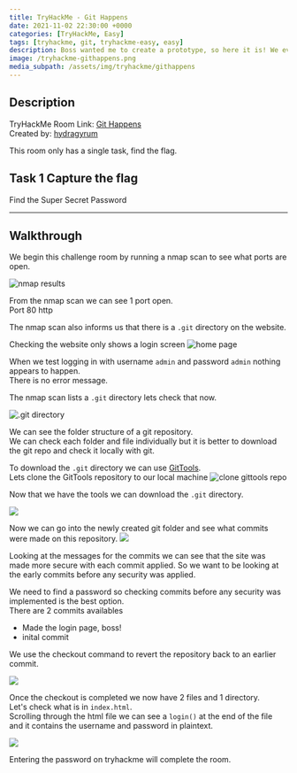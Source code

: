 ```yaml
---
title: TryHackMe - Git Happens
date: 2021-11-02 22:30:00 +0000
categories: [TryHackMe, Easy]
tags: [tryhackme, git, tryhackme-easy, easy]
description: Boss wanted me to create a prototype, so here it is! We even used something called "version control" that made deploying this really easy!
image: /tryhackme-githappens.png
media_subpath: /assets/img/tryhackme/githappens
---
```


## Description

TryHackMe Room Link: [Git Happens](https://tryhackme.com/room/githappens)  
Created by: [hydragyrum](https://tryhackme.com/r/p/hydragyrum)

This room only has a single task, find the flag.  

## Task 1 Capture the flag

Find the Super Secret Password

---

## Walkthrough

We begin this challenge room by running a nmap scan to see what ports are open.

![nmap results](/01-nmap.png)

From the nmap scan we can see 1 port open.  
Port 80 http  

The nmap scan also informs us that there is a `.git` directory on the website.

Checking the website only shows a login screen
![home page](/02-home_page.png)

When we test logging in with  username `admin` and password `admin`  nothing appears to happen.  
There is no error message.

The nmap scan lists a `.git` directory lets check that now.

![.git directory](/03-dot_git.png)

We can see the folder structure of a git repository.  
We can check each folder and file individually but it is better to download the git repo and check it locally with git.

To download the `.git` directory we can use [GitTools](https://github.com/internetwache/GitTools).  
Lets clone the GitTools repository to our local machine
![clone gittools repo](/04-clone_gittools.png)

Now that we have the tools we can download the `.git` directory.  

![](/05-gitdump.png)

Now we can go into the newly created git folder and see what commits were made on this repository.
![](/06-git_log.png)

Looking at the messages for the commits we can see that the site was made more secure with each commit applied. 
So we want to be looking at the early commits before any security was applied.

We need to find a password so checking commits before any security was implemented is the best option.  
There are 2 commits availables  

- Made the login page, boss!
- inital commit

We use the checkout command to revert the repository back to an earlier commit.

![](/07-git_checkout.png)

Once the checkout is completed we now have 2 files and 1 directory.  
Let's check what is in `index.html`.  
Scrolling through the html file we can see a `login()` at the end of the file and it contains the username and password in plaintext.

![](/08-index_password.png)

Entering the password on tryhackme will complete the room.
